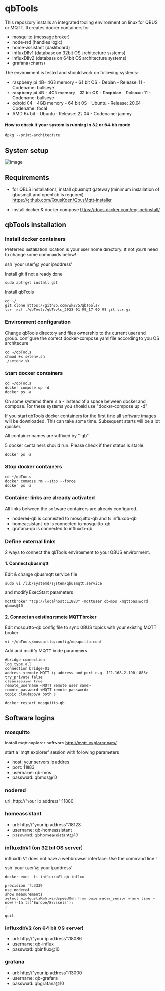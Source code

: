 # qbTools
This repository installs an integrated tooling environment on linux for QBUS or MQTT.
It creates docker containers for
- mosquitto (message broker)
- node-red (handles logic)
- home-assistant (dashboard)
- influxDBv1 (database on 32bit OS architecture systems)
- influxDBv2 (database on 64bit OS architecture systems)
- grafana (charts)

The environment is tested and should work on following systems:
- raspberry pi 4B- 4GB memory - 64 bit OS - Debian - Release: 11 - Codename: bullseye
- raspberry pi 4B - 4GB memory - 32 bit OS - Raspbian - Release:  11 - Codename: bullseye
- odroid C4 - 4GB memory - 64 bit OS - Ubuntu - Release: 20.04 - Codename: focal
- AMD 64 bit - Ubuntu - Release: 22.04 - Codename: jammy

#### How to check if your system is running in 32 or 64-bit mode

```
dpkg --print-architecture
```

## System setup
![image](https://user-images.githubusercontent.com/55239601/211190465-80a58146-2370-4d8b-b43c-d3ea5bd02be9.png)

## Requirements
- for QBUS installations, install qbusmqtt gateway (minimum installation of qbusmqtt and openhab is required)  
https://github.com/QbusKoen/QbusMqtt-installer

- install docker & docker compose
https://docs.docker.com/engine/install/

## qbTools installation

### Install docker containers
Preferred installation location is your user home directory. If not you'll need to change some commands below!

ssh 'your user'@'your ipaddress'

Install git if not already done 

```
sudo apt-get install git
````

Install qbTools

```
cd ~/
git clone https://github.com/wk275/qbTools/
tar -xzf ./qbTools/qbTools_2023-01-08_17-09-08-git.tar.gz
```

### Environment configuration
Change qbTools directory and files ownership to the current user and group.
configure the correct docker-compose.yaml file according to you OS architecure  
```
cd ~/qbTools
chmod +x setenv.sh
./setenv.sh
```

### Start docker containers
```
cd ~/qbTools
docker compose up -d
docker ps -a
```
On some systems there is a - instead of a space between docker and compose. 
For these systems you should use "docker-compose up -d"

If you start qbTools docker containers for the first time all software images will be downloaded. This can take some time.
Subsequent starts will be a lot quicker.

All container names are suffixed by "-qb" 

5 docker containers should run. Please check if their status is stable.
```
docker ps -a
```

### Stop docker containers
```
cd ~/qbTools
docker compose rm --stop --force
docker ps -a
```

### Container links are already activated
All links between the software containers are already configured.
- nodered-qb is connected to mosquitto-qb and to influxdb-qb
- homeassistant-qb is connected to mosquitto-qb
- grafana-qb is connected to influxdb-qb

### Define external links
2 ways to connect the qbTools environment to your QBUS environment. 
#### 1. Connect qbusmqtt
Edit & change qbusmqtt service file
```
sudo vi /lib/systemd/system/qbusmqtt.service
```
and modify ExecStart parameters
```
mqttbroker "tcp://localhost:11883" -mqttuser qb-mos -mqttpassword qbmos@10
```
#### 2. Connect an existing remote MQTT broker
Edit mosquitto-qb config file to sync QBUS topics with your existing MQTT broker
```
vi ~/qbTools/mosquitto/config/mosquitto.conf
```
Add and modify MQTT bride parameters
```
#bridge connection
log_type all
connection bridge-01
address <remote MQTT ip address and port e.g. 192.168.2.190:1883>
try_private false
cleansession true
remote_username <MQTT remote user name>
remote_password <MQTT remote password>
topic cloudapp/# both 0
```
```
docker restart mosquitto-qb
```

## Software logins
### mosquitto
install mqtt explorer software
http://mqtt-explorer.com/

start a 'mqtt explorer' session with following parameters

- host: your servers ip addres
- port: 11883
- username: qb-mos
- password: qbmos@10


### nodered
url: http://"your ip address":11880

### homeassistant
- url: http://"your ip address":18123
- username: qb-homeassistant
- password: qbhomeassistant@10

### influxdbV1 (on 32 bit OS server)
influxdb V1 does not have a webbrowser interface. Use the command line !

ssh 'your user'@'your ipaddress'

```
docker exec -ti influxdbV1-qb influx
```
```
precision rfc3339
use nodered
show measurements
select windgustsKmh,windspeedKmh from buienradar_sensor where time > now()-1h tz('Europe/Brussels');
;
```
```
quit
```
### influxdbV2 (on 64 bit OS server)
- url: http://"your ip address":18086
- username: qb-influx
- password: qbinflux@10

### grafana
- url: http://"your ip address":13000
- username: qb-grafana
- password: qbgrafana@10
